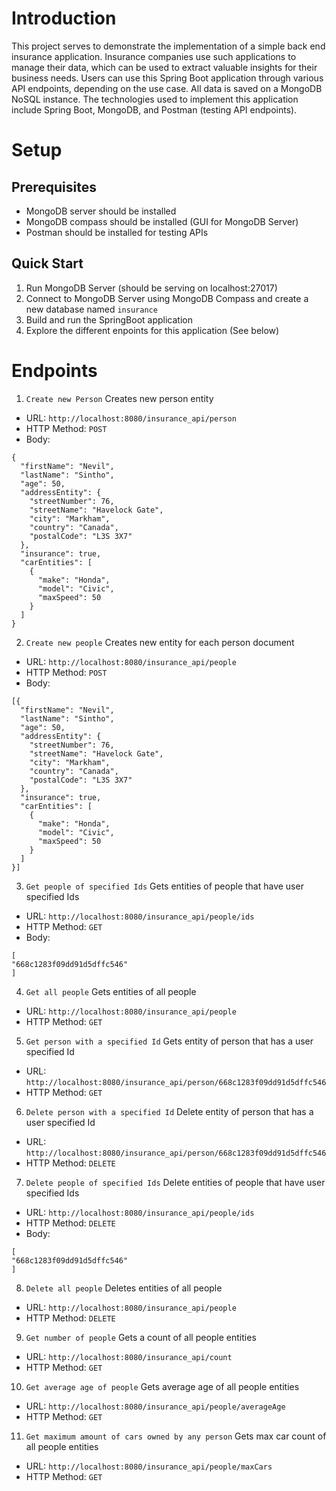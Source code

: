 # Introduction
This project serves to demonstrate the implementation of a simple back end insurance application. Insurance companies use such applications to manage their data, which can be used to extract valuable insights for their business needs. Users can use this Spring Boot application through various API endpoints, depending on the use case. All data is saved on a MongoDB NoSQL instance. The technologies used to implement this application include Spring Boot, MongoDB, and Postman (testing API endpoints). 


# Setup
## Prerequisites
- MongoDB server should be installed
- MongoDB compass should be installed (GUI for MongoDB Server)
- Postman should be installed for testing APIs
## Quick Start
1. Run MongoDB Server (should be serving on localhost:27017)
2. Connect to MongoDB Server using MongoDB Compass and create a new database named `insurance`
3. Build and run the SpringBoot application
4. Explore the different enpoints for this application (See below)

# Endpoints

1. `Create new Person` Creates new person entity
- URL: `http://localhost:8080/insurance_api/person`
- HTTP Method: `POST`
- Body:
```
{
  "firstName": "Nevil",
  "lastName": "Sintho",
  "age": 50,
  "addressEntity": {
    "streetNumber": 76,
    "streetName": "Havelock Gate",
    "city": "Markham",
    "country": "Canada",
    "postalCode": "L3S 3X7"
  },
  "insurance": true,
  "carEntities": [
    {
      "make": "Honda",
      "model": "Civic",
      "maxSpeed": 50
    }
  ]
}
```

2. `Create new people` Creates new entity for each person document
- URL: `http://localhost:8080/insurance_api/people`
- HTTP Method: `POST`
- Body:
```
[{
  "firstName": "Nevil",
  "lastName": "Sintho",
  "age": 50,
  "addressEntity": {
    "streetNumber": 76,
    "streetName": "Havelock Gate",
    "city": "Markham",
    "country": "Canada",
    "postalCode": "L3S 3X7"
  },
  "insurance": true,
  "carEntities": [
    {
      "make": "Honda",
      "model": "Civic",
      "maxSpeed": 50
    }
  ]
}]
```

3. `Get people of specified Ids` Gets entities of people that have user specified Ids
- URL: `http://localhost:8080/insurance_api/people/ids`
- HTTP Method: `GET`
- Body:
```
[
"668c1283f09dd91d5dffc546"
]
```

4. `Get all people` Gets entities of all people
- URL: `http://localhost:8080/insurance_api/people`
- HTTP Method: `GET`

5. `Get person with a specified Id` Gets entity of person that has a user specified Id
- URL: `http://localhost:8080/insurance_api/person/668c1283f09dd91d5dffc546`
- HTTP Method: `GET`

6. `Delete person with a specified Id` Delete entity of person that has a user specified Id
- URL: `http://localhost:8080/insurance_api/person/668c1283f09dd91d5dffc546`
- HTTP Method: `DELETE`

7. `Delete people of specified Ids` Delete entities of people that have user specified Ids
- URL: `http://localhost:8080/insurance_api/people/ids`
- HTTP Method: `DELETE`
- Body:
```
[
"668c1283f09dd91d5dffc546"
]
```

8. `Delete all people` Deletes entities of all people
- URL: `http://localhost:8080/insurance_api/people`
- HTTP Method: `DELETE`

9. `Get number of people` Gets a count of all people entities
- URL: `http://localhost:8080/insurance_api/count`
- HTTP Method: `GET`

10. `Get average age of people` Gets average age of all people entities
- URL: `http://localhost:8080/insurance_api/people/averageAge`
- HTTP Method: `GET`

11. `Get maximum amount of cars owned by any person` Gets max car count of all people entities
- URL: `http://localhost:8080/insurance_api/people/maxCars`
- HTTP Method: `GET`
